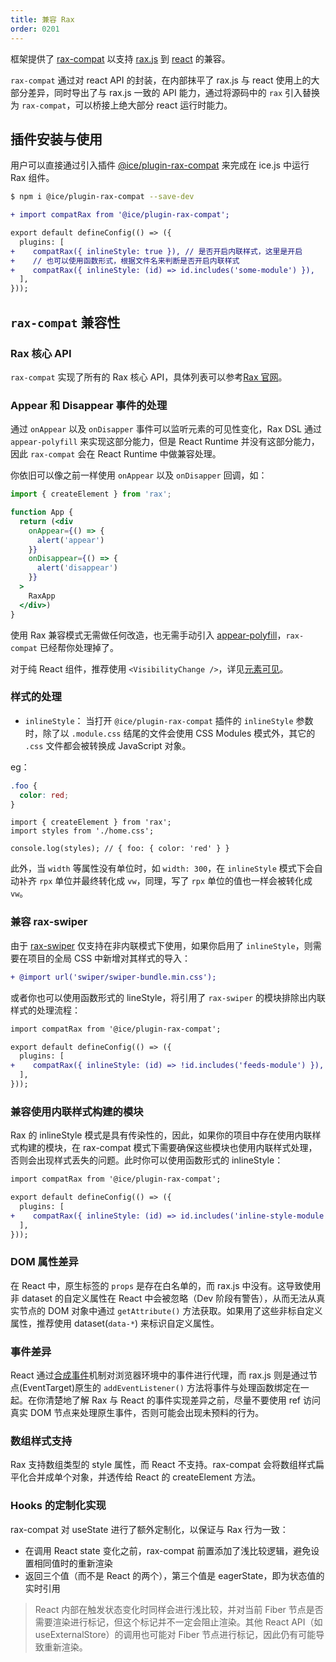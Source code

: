 ```yaml
---
title: 兼容 Rax
order: 0201
---
```


框架提供了 [rax-compat](https://github.com/alibaba/ice/tree/master/packages/rax-compat) 以支持 [rax.js](https://github.com/alibaba/rax) 到 [react](https://github.com/facebook/react) 的兼容。

`rax-compat` 通过对 react API 的封装，在内部抹平了 rax.js 与 react 使用上的大部分差异，同时导出了与 rax.js 一致的 API 能力，通过将源码中的 `rax` 引入替换为 `rax-compat`，可以桥接上绝大部分 react 运行时能力。

## 插件安装与使用

用户可以直接通过引入插件 [@ice/plugin-rax-compat](https://www.npmjs.com/package/@ice/plugin-rax-compat) 来完成在 ice.js 中运行 Rax 组件。

```bash
$ npm i @ice/plugin-rax-compat --save-dev
```

```diff title="ice.config.mts"
+ import compatRax from '@ice/plugin-rax-compat';

export default defineConfig(() => ({
  plugins: [
+    compatRax({ inlineStyle: true }), // 是否开启内联样式，这里是开启
+    // 也可以使用函数形式，根据文件名来判断是否开启内联样式
+    compatRax({ inlineStyle: (id) => id.includes('some-module') }),
  ],
}));
```

## `rax-compat` 兼容性

### Rax 核心 API

`rax-compat` 实现了所有的 Rax 核心 API，具体列表可以参考[Rax 官网](https://rax.js.org/docs/api/DOM)。

### Appear 和 Disappear 事件的处理

通过 `onAppear` 以及 `onDisapper` 事件可以监听元素的可见性变化，Rax DSL 通过 `appear-polyfill` 来实现这部分能力，但是 React Runtime 并没有这部分能力，因此 `rax-compat` 会在 React Runtime 中做兼容处理。

你依旧可以像之前一样使用 `onAppear` 以及 `onDisapper` 回调，如：

```jsx
import { createElement } from 'rax';

function App {
  return (<div
    onAppear={() => {
      alert('appear')
    }}
    onDisappear={() => {
      alert('disappear')
    }}
  >
    RaxApp
  </div>)
}
```

使用 Rax 兼容模式无需做任何改造，也无需手动引入 [appear-polyfill](https://www.npmjs.com/package/appear-polyfill)，`rax-compat` 已经帮你处理掉了。

对于纯 React 组件，推荐使用 `<VisibilityChange />`，详见[元素可见](../basic/appear.md)。

### 样式的处理

- `inlineStyle`：
当打开 `@ice/plugin-rax-compat` 插件的 `inlineStyle` 参数时，除了以 `.module.css` 结尾的文件会使用 CSS Modules 模式外，其它的 `.css` 文件都会被转换成 JavaScript 对象。

eg：
```css title="src/pages/home.css"
.foo {
  color: red;
}
```

```tsx title="src/pages/home.tsx"
import { createElement } from 'rax';
import styles from './home.css';

console.log(styles); // { foo: { color: 'red' } }
```

此外，当 `width` 等属性没有单位时，如 `width: 300`，在 `inlineStyle` 模式下会自动补齐 `rpx` 单位并最终转化成 `vw`，同理，写了 `rpx` 单位的值也一样会被转化成 `vw`。

### 兼容 rax-swiper

由于 [rax-swiper](https://rax.alibaba-inc.com/docs/components/swiper) 仅支持在非内联模式下使用，如果你启用了 `inlineStyle`，则需要在项目的全局 CSS 中新增对其样式的导入：

```diff title="global.css"
+ @import url('swiper/swiper-bundle.min.css');
```

或者你也可以使用函数形式的 lineStyle，将引用了 `rax-swiper` 的模块排除出内联样式的处理流程：

```diff title="ice.config.mts"
import compatRax from '@ice/plugin-rax-compat';

export default defineConfig(() => ({
  plugins: [
+    compatRax({ inlineStyle: (id) => !id.includes('feeds-module') }), 
  ],
}));
```

### 兼容使用内联样式构建的模块

Rax 的 inlineStyle 模式是具有传染性的，因此，如果你的项目中存在使用内联样式构建的模块，在 rax-compat 模式下需要确保这些模块也使用内联样式处理，否则会出现样式丢失的问题。此时你可以使用函数形式的 inlineStyle：

```diff title="ice.config.mts"
import compatRax from '@ice/plugin-rax-compat';

export default defineConfig(() => ({
  plugins: [
+    compatRax({ inlineStyle: (id) => id.includes('inline-style-module') }), 
  ],
}));
```

### DOM 属性差异

在 React 中，原生标签的 `props` 是存在白名单的，而 rax.js 中没有。这导致使用非 dataset 的自定义属性在 React 中会被忽略（Dev 阶段有警告），从而无法从真实节点的 DOM 对象中通过 `getAttribute()` 方法获取。如果用了这些非标自定义属性，推荐使用 dataset(`data-*`) 来标识自定义属性。

### 事件差异
React 通过[合成事件](https://zh-hans.reactjs.org/docs/events.html)机制对浏览器环境中的事件进行代理，而 rax.js 则是通过节点(EventTarget)原生的 `addEventListener()` 方法将事件与处理函数绑定在一起。在你清楚地了解 Rax 与 React 的事件实现差异之前，尽量不要使用 ref 访问真实 DOM 节点来处理原生事件，否则可能会出现未预料的行为。

### 数组样式支持
Rax 支持数组类型的 style 属性，而 React 不支持。rax-compat 会将数组样式扁平化合并成单个对象，并透传给 React 的 createElement 方法。

### Hooks 的定制化实现
rax-compat 对 useState 进行了额外定制化，以保证与 Rax 行为一致：
- 在调用 React state 变化之前，rax-compat 前置添加了浅比较逻辑，避免设置相同值时的重新渲染
- 返回三个值（而不是 React 的两个），第三个值是 eagerState，即为状态值的实时引用

> React 内部在触发状态变化时同样会进行浅比较，并对当前 Fiber 节点是否需要渲染进行标记，但这个标记并不一定会阻止渲染。其他 React API（如 useExternalStore）的调用也可能对 Fiber 节点进行标记，因此仍有可能导致重新渲染。
